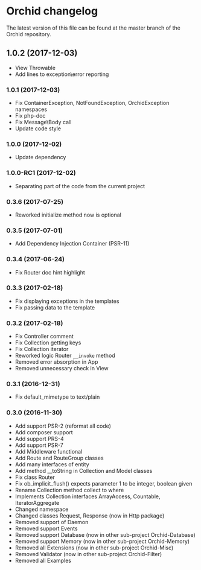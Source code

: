 Orchid changelog
====
The latest version of this file can be found at the master branch of the
Orchid repository.

## 1.0.2 (2017-12-03)
- View Throwable
- Add lines to exception\error reporting

### 1.0.1 (2017-12-03)
- Fix ContainerException, NotFoundException, OrchidException namespaces
- Fix php-doc
- Fix Message\Body call
- Update code style

### 1.0.0 (2017-12-02)
- Update dependency

### 1.0.0-RC1 (2017-12-02)
- Separating part of the code from the current project

### 0.3.6 (2017-07-25)
- Reworked initialize method now is optional

### 0.3.5 (2017-07-01)
- Add Dependency Injection Container (PSR-11)

### 0.3.4 (2017-06-24)
- Fix Router doc hint highlight

### 0.3.3 (2017-02-18)
- Fix displaying exceptions in the templates
- Fix passing data to the template

### 0.3.2 (2017-02-18)
- Fix Controller comment
- Fix Collection getting keys
- Fix Collection iterator
- Reworked logic Router `__invoke` method
- Removed error absorption in App
- Removed unnecessary check in View

### 0.3.1 (2016-12-31)
- Fix default_mimetype to text/plain

### 0.3.0 (2016-11-30)
- Add support PSR-2 (reformat all code)
- Add composer support
- Add support PRS-4
- Add support PSR-7
- Add Middleware functional
- Add Route and RouteGroup classes
- Add many interfaces of entity
- Add method __toString in Collection and Model classes
- Fix class Router
- Fix ob_implicit_flush() expects parameter 1 to be integer, boolean given
- Rename Collection method collect to where
- Implements Collection interfaces ArrayAccess, Countable, IteratorAggregate
- Changed namespace
- Changed classes Request, Response (now in Http package)
- Removed support of Daemon
- Removed support Events
- Removed support Database (now in other sub-project Orchid-Database)
- Removed support Memory (now in other sub-project Orchid-Memory)
- Removed all Extensions (now in other sub-project Orchid-Misc)
- Removed Validator (now in other sub-project Orchid-Filter)
- Removed all Examples
